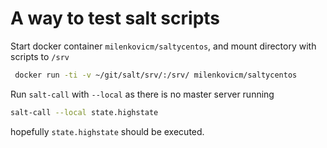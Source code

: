 # A way to test salt scripts

Start docker container `milenkovicm/saltycentos`, and mount directory with scripts to `/srv`

```bash
 docker run -ti -v ~/git/salt/srv/:/srv/ milenkovicm/saltycentos
```

Run `salt-call` with `--local` as there is no master server running

 ```bash
 salt-call --local state.highstate
 ```
hopefully `state.highstate` should be executed.
